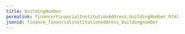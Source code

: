 ```yaml
---
title: buildingNumber
permalink: finance/FinancialInstitutionAddress.buildingNumber.html
jsonid: finance_financialinstitutionaddress_buildingnumber
---
```

